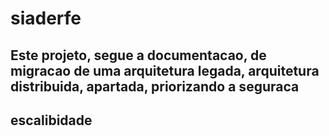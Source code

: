 # siaderfe
## Este projeto, segue a documentacao, de migracao de uma arquitetura legada, arquitetura distribuida, apartada, priorizando a seguraca
## escalibidade
